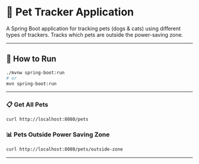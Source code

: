 # 🐾 Pet Tracker Application

A Spring Boot application for tracking pets (dogs & cats) using different types of trackers. Tracks which pets are outside the power-saving zone.

---

## 🚀 How to Run

```bash
./mvnw spring-boot:run
# or
mvn spring-boot:run
```
---


### 📋 Get All Pets
```bash
curl http://localhost:8080/pets
```

### 📊 Pets Outside Power Saving Zone
```bash
curl http://localhost:8080/pets/outside-zone
```

---
